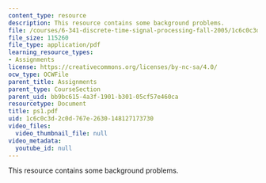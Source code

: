 ```yaml
---
content_type: resource
description: This resource contains some background problems.
file: /courses/6-341-discrete-time-signal-processing-fall-2005/1c6c0c3d2c0d767e2630148127173730_ps1.pdf
file_size: 115260
file_type: application/pdf
learning_resource_types:
- Assignments
license: https://creativecommons.org/licenses/by-nc-sa/4.0/
ocw_type: OCWFile
parent_title: Assignments
parent_type: CourseSection
parent_uid: bb9bc615-4a3f-1901-b301-05cf57e460ca
resourcetype: Document
title: ps1.pdf
uid: 1c6c0c3d-2c0d-767e-2630-148127173730
video_files:
  video_thumbnail_file: null
video_metadata:
  youtube_id: null
---
```

This resource contains some background problems.